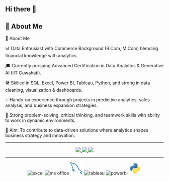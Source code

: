 ## Hi there 👋

## 🚀 About Me  

🚀 About Me

📊 Data Enthusiast with Commerce Background (B.Com, M.Com) blending financial knowledge with analytics.

🎓 Currently pursuing Advanced Certification in Data Analytics & Generative AI (IIT Guwahati).

🛠 Skilled in SQL, Excel, Power BI, Tableau, Python, and strong in data cleaning, visualization & dashboards.

💡 Hands-on experience through projects in predictive analytics, sales analysis, and business expansion strategies.

🤝 Strong problem-solving, critical thinking, and teamwork skills with ability to work in dynamic environments.

🌟 Aim: To contribute to data-driven solutions where analytics shapes business strategy and innovation.

---
<p align="center">
  <a href="https://www.linkedin.com/in/anjali-shukla-1590b72b2/">
    <img src="https://img.shields.io/badge/-LinkedIn-blue?style=flat&logo=Linkedin&logoColor=white" />
  </a>
  <a href="mailto:shuklan040@gmail.com">
    <img src="https://img.shields.io/badge/-Gmail-D14836?style=flat&logo=Gmail&logoColor=white" />
  </a>
  <a href="https://www.instagram.com/anjali.shukla001?igsh=dWhjNjYxdzNjeTFl">
    <img src="https://img.shields.io/badge/-Instagram-E4405F?style=flat&logo=Instagram&logoColor=white" />
  </a>
</p>

--- 
<p align="center">
  <!-- Excel -->
  <img src="https://cdn.jsdelivr.net/gh/devicons/devicon/icons/microsoftsqlserver/microsoftsqlserver-plain.svg" alt="excel" width="40" height="40"/>  
  <!-- MS Office -->
  <img src="https://cdn-icons-png.flaticon.com/512/732/732221.png" alt="ms office" width="40" height="40"/>  
  <!-- MySQL -->
  <img src="https://raw.githubusercontent.com/devicons/devicon/master/icons/mysql/mysql-original.svg" alt="mysql" width="40" height="40"/>  
  <!-- Tableau -->
  <img src="https://cdn.worldvectorlogo.com/logos/tableau-software.svg" alt="tableau" width="40" height="40"/>  
  <!-- Power BI -->
  <img src="https://cdn.worldvectorlogo.com/logos/power-bi.svg" alt="powerbi" width="40" height="40"/>  
  <!-- Python -->
  <img src="https://raw.githubusercontent.com/devicons/devicon/master/icons/python/python-original.svg" alt="python" width="40" height="40"/>  
</p>


